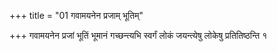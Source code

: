 +++
title = "01 गवामयनेन प्रजाम् भूतिम्"

+++
गवामयनेन प्रजां भूतिं भूमानं गच्छन्त्यभि स्वर्गं लोकं जयन्त्येषु लोकेषु प्रतितिष्ठन्ति १